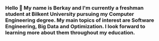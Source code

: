 ### Hello 👋 My name is Berkay and I'm currently a freshman student at Bilkent University pursuing my Computer Engineering degree. My main topics of interest are Software Engineering, Big Data and Optimization. I look forward to learning more about them throughout my education.

<!--
**berkaydemircin/berkaydemircin** is a ✨ _special_ ✨ repository because its `README.md` (this file) appears on your GitHub profile.

Here are some ideas to get you started:

- 🔭 I’m currently working on ...
- 🌱 I’m currently learning ...
- 👯 I’m looking to collaborate on ...
- 🤔 I’m looking for help with ...
- 💬 Ask me about ...
- 📫 How to reach me: ...
- 😄 Pronouns: ...
- ⚡ Fun fact: ...
-->
